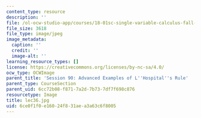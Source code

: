 ```yaml
---
content_type: resource
description: ''
file: /ol-ocw-studio-app/courses/18-01sc-single-variable-calculus-fall-2010/6ce0f1f0e16024f831aea3a63c6f8005_lec36.jpg
file_size: 3618
file_type: image/jpeg
image_metadata:
  caption: ''
  credit: ''
  image-alt: ''
learning_resource_types: []
license: https://creativecommons.org/licenses/by-nc-sa/4.0/
ocw_type: OCWImage
parent_title: 'Session 90: Advanced Examples of L''Hospital''s Rule'
parent_type: CourseSection
parent_uid: 6cc72b08-f871-7a2d-7b73-7df7f698c876
resourcetype: Image
title: lec36.jpg
uid: 6ce0f1f0-e160-24f8-31ae-a3a63c6f8005
---
```


